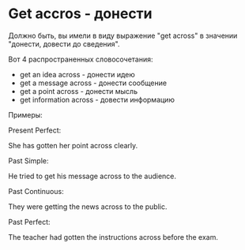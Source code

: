 # Get accros - донести

Должно быть, вы имели в виду выражение "get across" в значении "донести, довести до сведения".

Вот 4 распространенных словосочетания:

- get an idea across - донести идею
- get a message across - донести сообщение
- get a point across - донести мысль
- get information across - довести информацию

Примеры:

Present Perfect:

She has gotten her point across clearly.

Past Simple:

He tried to get his message across to the audience.

Past Continuous:

They were getting the news across to the public.

Past Perfect:

The teacher had gotten the instructions across before the exam.
